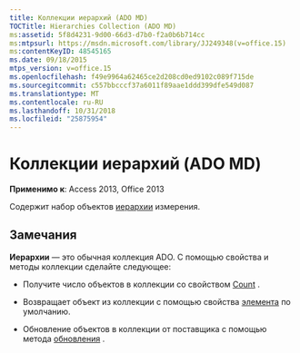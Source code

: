 ```yaml
---
title: Коллекции иерархий (ADO MD)
TOCTitle: Hierarchies Collection (ADO MD)
ms:assetid: 5f8d4231-9d00-66d3-d7b0-f2a0b6b714cc
ms:mtpsurl: https://msdn.microsoft.com/library/JJ249348(v=office.15)
ms:contentKeyID: 48545165
ms.date: 09/18/2015
mtps_version: v=office.15
ms.openlocfilehash: f49e9964a62465ce2d208cd0ed9102c089f715de
ms.sourcegitcommit: c557bbcccf37a6011f89aae1ddd399dfe549d087
ms.translationtype: MT
ms.contentlocale: ru-RU
ms.lasthandoff: 10/31/2018
ms.locfileid: "25875954"
---
```

# <a name="hierarchies-collection-ado-md"></a>Коллекции иерархий (ADO MD)


**Применимо к**: Access 2013, Office 2013

Содержит набор объектов [иерархии](hierarchy-object-ado-md.md) измерения.

## <a name="remarks"></a>Замечания

**Иерархии** — это обычная коллекция ADO. С помощью свойства и методы коллекции сделайте следующее:

  - Получите число объектов в коллекции со свойством [Count](count-property-ado.md) .

  - Возвращает объект из коллекции с помощью свойства [элемента](item-property-ado.md) по умолчанию.

  - Обновление объектов в коллекции от поставщика с помощью метода [обновления](refresh-method-ado.md) .

